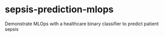 # sepsis-prediction-mlops
Demonstrate MLOps with a healthcare binary classifier to predict patient sepsis

